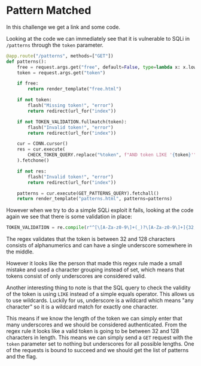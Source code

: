 # Pattern Matched
In this challenge we get a link and some code.

Looking at the code we can immediately see that it is vulnerable to SQLi in `/patterns` through the `token` parameter.

```python
@app.route("/patterns", methods=["GET"])
def patterns():
    free = request.args.get("free", default=False, type=lambda x: x.lower() == 'true')
    token = request.args.get("token")

    if free:
        return render_template("free.html")

    if not token:
        flash("Missing token!", "error")
        return redirect(url_for("index"))

    if not TOKEN_VALIDATION.fullmatch(token):
        flash("Invalid token!", "error")
        return redirect(url_for("index"))

    cur = CONN.cursor()
    res = cur.execute(
        CHECK_TOKEN_QUERY.replace("%token", f"AND token LIKE '{token}'")
    ).fetchone()

    if not res:
        flash("Invalid token!", "error")
        return redirect(url_for("index"))

    patterns = cur.execute(GET_PATTERNS_QUERY).fetchall()
    return render_template("patterns.html", patterns=patterns)
```

However when we try to do a simple SQLi exploit it fails, looking at the code again we see that there is some validation in place:

```python
TOKEN_VALIDATION = re.compile(r"^[\[A-Za-z0-9\]+(_)?\[A-Za-z0-9\]+]{32,128}$")
```

The regex validates that the token is between 32 and 128 characters consists of alphanumerics and can have a single underscore somewhere in the middle. 

However it looks like the person that made this regex rule made a small mistake and used a character grouping instead of set, which means that tokens consist of only underscores are considered valid. 

Another interesting thing to note is that the SQL query to check the validity of the token is using `LIKE` instead of a simple equals operator. This allows us to use wildcards. Luckily for us, underscore is a wildcard which means "any character" so it is a wildcard match for exactly one character.

This means if we know the length of the token we can simply enter that many underscores and we should be considered authenticated. From the regex rule it looks like a valid token is going to be between 32 and 128 characters in length. This means we can simply send a `GET` request with the `token` parameter set to nothing but underscores for all possible lengths. One of the requests is bound to succeed and we should get the list of patterns and the flag.
